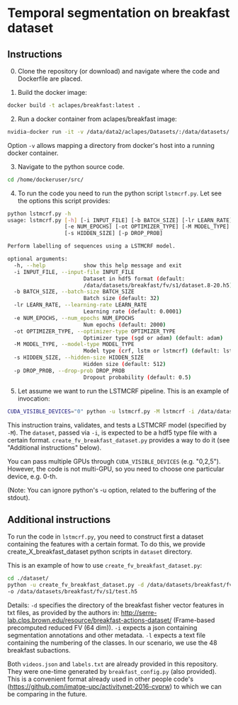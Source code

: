 # Temporal segmentation on breakfast dataset

## Instructions

0. Clone the repository (or download) and navigate where the code and Dockerfile are placed.

1. Build the docker image:
```bash
docker build -t aclapes/breakfast:latest .
```

2. Run a docker container from aclapes/breakfast image:
```bash
nvidia-docker run -it -v /data/data2/aclapes/Datasets/:/data/datasets/ aclapes/breakfast:latest
```
Option ```-v``` allows mapping a directory from docker's host into a running docker container.

3. Navigate to the python source code.
```bash
cd /home/dockeruser/src/
```

4. To run the code you need to run the python script ```lstmcrf.py```. Let see the options this script provides:
```bash
python lstmcrf.py -h
usage: lstmcrf.py [-h] [-i INPUT_FILE] [-b BATCH_SIZE] [-lr LEARN_RATE]
                  [-e NUM_EPOCHS] [-ot OPTIMIZER_TYPE] [-M MODEL_TYPE]
                  [-s HIDDEN_SIZE] [-p DROP_PROB]

Perform labelling of sequences using a LSTMCRF model.

optional arguments:
  -h, --help            show this help message and exit
  -i INPUT_FILE, --input-file INPUT_FILE
                        Dataset in hdf5 format (default:
                        /data/datasets/breakfast/fv/s1/dataset.8-20.h5)
  -b BATCH_SIZE, --batch-size BATCH_SIZE
                        Batch size (default: 32)
  -lr LEARN_RATE, --learning-rate LEARN_RATE
                        Learning rate (default: 0.0001)
  -e NUM_EPOCHS, --num_epochs NUM_EPOCHS
                        Num epochs (default: 2000)
  -ot OPTIMIZER_TYPE, --optimizer-type OPTIMIZER_TYPE
                        Optimizer type (sgd or adam) (default: adam)
  -M MODEL_TYPE, --model-type MODEL_TYPE
                        Model type (crf, lstm or lstmcrf) (default: lstmcrf)
  -s HIDDEN_SIZE, --hidden-size HIDDEN_SIZE
                        Hidden size (default: 512)
  -p DROP_PROB, --drop-prob DROP_PROB
                        Dropout probability (default: 0.5)
```

5. Let assume we want to run the LSTMCRF pipeline. This is an example of invocation:
```bash
CUDA_VISIBLE_DEVICES="0" python -u lstmcrf.py -M lstmcrf -i /data/datasets/breakfast/fv/s1/dataset.h5 -b 32 -lr 0.001 -e 1000
```
This instruction trains, validates, and tests a LSTMCRF model (specified by ```-M```). The ```dataset```, passed via
 ```-i```,  is expected to be a hdf5 type file with a certain format. ```create_fv_breakfast_dataset.py``` provides
  a way to do it (see "Additional instructions" below). 

You can pass multiple GPUs through ```CUDA_VISIBLE_DEVICES``` (e.g. "0,2,5"). However, the code is not multi-GPU, 
so you need to choose one particular device, e.g. 0-th.

(Note: You can ignore python's -u option, related to the buffering of the stdout).

## Additional instructions

To run the code in ```lstmcrf.py```, you need to construct first a dataset containing the features with a certain format. 
To do this, we provide create_X_breakfast_dataset python scripts in ```dataset``` directory. 

This is an example of how to use ```create_fv_breakfast_dataset.py```:

```bash
cd ./dataset/
python -u create_fv_breakfast_dataset.py -d /data/datasets/breakfast/fv/s1/ -i videos.json -l labels.txt 
-o /data/datasets/breakfast/fv/s1/test.h5
```

Details:
```-d``` specifies the directory of the breakfast fisher vector features in txt files, as provided by the authors in: 
http://serre-lab.clps.brown.edu/resource/breakfast-actions-dataset/ (Frame-based precomputed reduced FV (64 dim)).
```-i``` expects a json containing segmentation annotations and other metadata.
```-l``` expects a text file containing the numbering of the classes. In our scenario, we use the 48 breakfast subactions.

Both ```videos.json``` and ```labels.txt``` are already provided in this repository. They were one-time generated by
 ```breakfast_config.py``` (also provided). This is a convenient format already used in other people code's 
 (https://github.com/imatge-upc/activitynet-2016-cvprw) to which we can be comparing in the future.

